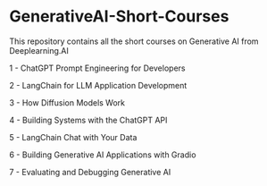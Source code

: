 # GenerativeAI-Short-Courses
This repository contains all the short courses on Generative AI from Deeplearning.AI

1 - ChatGPT Prompt Engineering for Developers

2 - LangChain for LLM Application Development

3 - How Diffusion Models Work

4 - Building Systems with the ChatGPT API

5 - LangChain Chat with Your Data

6 - Building Generative AI Applications with Gradio

7 - Evaluating and Debugging Generative AI











